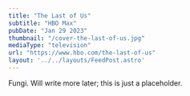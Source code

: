```yaml
---
title: "The Last of Us"
subtitle: "HBO Max"
pubDate: "Jan 29 2023"
thumbnail: "/cover-the-last-of-us.jpg"
mediaType: "television"
url: "https://www.hbo.com/the-last-of-us"
layout: '../../layouts/FeedPost.astro'
---
```


Fungi. Will write more later; this is just a placeholder.